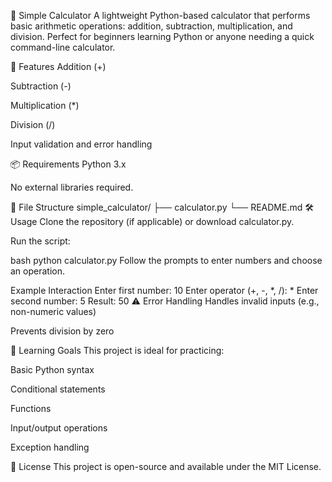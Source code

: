 🧮 Simple Calculator
A lightweight Python-based calculator that performs basic arithmetic operations: addition, subtraction, multiplication, and division. Perfect for beginners learning Python or anyone needing a quick command-line calculator.

🚀 Features
Addition (+)

Subtraction (-)

Multiplication (*)

Division (/)

Input validation and error handling

📦 Requirements
Python 3.x

No external libraries required.

📂 File Structure
simple_calculator/
├── calculator.py
└── README.md
🛠️ Usage
Clone the repository (if applicable) or download calculator.py.

Run the script:

bash
python calculator.py
Follow the prompts to enter numbers and choose an operation.

Example Interaction
Enter first number: 10
Enter operator (+, -, *, /): *
Enter second number: 5
Result: 50
⚠️ Error Handling
Handles invalid inputs (e.g., non-numeric values)

Prevents division by zero

📘 Learning Goals
This project is ideal for practicing:

Basic Python syntax

Conditional statements

Functions

Input/output operations

Exception handling

📄 License
This project is open-source and available under the MIT License.
